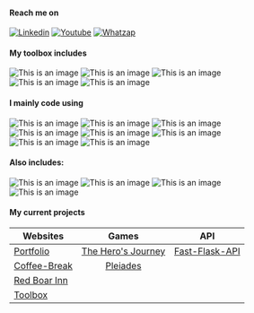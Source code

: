 #### Reach me on
[![Linkedin](https://img.shields.io/badge/LinkedIn-white?style=for-the-badge&logo=linkedin&logoColor=blue)](https://www.linkedin.com/in/fernando-de-alvarenga-medeiros-037306207/)
[![Youtube](https://img.shields.io/badge/Youtube-white?style=for-the-badge&logo=youtube&logoColor=red)](https://www.youtube.com/channel/UC4DtvxaUeEZHmqafh5mSOLg)
[![Whatzap](https://img.shields.io/badge/WhatsApp-white?style=for-the-badge&logo=whatsapp&logoColor=green)](https://wa.me/5521965858952?text=linkGithub)


#### My toolbox includes
![This is an image](https://img.shields.io/badge/Figma-white?style=for-the-badge&logo=figma&logoColor=purple)
![This is an image](https://img.shields.io/badge/VsCode-white?style=for-the-badge&logo=visualstudiocode&logoColor=blue)
![This is an image](https://img.shields.io/badge/Git-white?style=for-the-badge&logo=git&logoColor=red)
![This is an image](https://img.shields.io/badge/Postman-white?style=for-the-badge&logo=postman&logoColor=orange)
![This is an image](https://img.shields.io/badge/Linux-white?style=for-the-badge&logo=linux&logoColor=black)


#### I mainly code using
![This is an image](https://img.shields.io/badge/Python-white?style=for-the-badge&logo=python&logoColor=yellow)
![This is an image](https://img.shields.io/badge/Django-white?style=for-the-badge&logo=django&logoColor=black)
![This is an image](https://img.shields.io/badge/flask-white?style=for-the-badge&logo=flask&logoColor=black)
![This is an image](https://img.shields.io/badge/fastapi-white?style=for-the-badge&logo=fastapi&logoColor=blue)
![This is an image](https://img.shields.io/badge/Pytest-white?style=for-the-badge&logo=pytest&logoColor=orange)
![This is an image](https://img.shields.io/badge/PostgreSQL-white?style=for-the-badge&logo=postgresql&logoColor=blue)
![This is an image](https://img.shields.io/badge/MongoDB-white?style=for-the-badge&logo=mongodb&logoColor=green)
![This is an image](https://img.shields.io/badge/Tailwindcss-white?style=for-the-badge&logo=tailwindcss&logoColor=blue)


#### Also includes:
![This is an image](https://img.shields.io/badge/JAVASCRIPT-white?style=for-the-badge&logo=javascript&logoColor=yellow)
![This is an image](https://img.shields.io/badge/NODEJS-white?style=for-the-badge&logo=node.js&logoColor=green)
![This is an image](https://img.shields.io/badge/HTML5-white?style=for-the-badge&logo=html5&logoColor=orange)
![This is an image](https://img.shields.io/badge/CSS3-white?style=for-the-badge&logo=css3&logoColor=blue)


#### My current projects

|  **Websites**  |  **Games**  |  **API** 
| ----- | :-----: | :-----:
| [Portfolio](https://portfoliofam.herokuapp.com/) | [The Hero's Journey](https://github.com/Fernando-Medeiros/The-Hero-Journey) | [Fast-Flask-API](https://fast-flask-api.herokuapp.com/docs)
| [Coffee-Break](https://coffee-break-network.herokuapp.com/) | [Pleiades](https://github.com/Fernando-Medeiros/Pleiades)
| [Red Boar Inn](https://app-redboarinn.herokuapp.com/) |
| [Toolbox](https://my--toolbox.herokuapp.com/) |
